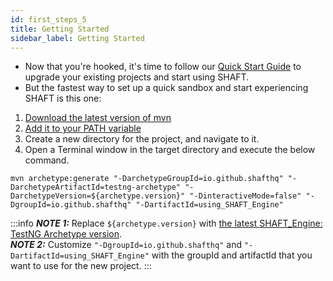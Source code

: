 ```yaml
---
id: first_steps_5
title: Getting Started
sidebar_label: Getting Started
---
```

- Now that you're hooked, it's time to follow our [Quick Start Guide] to upgrade your existing projects and start using SHAFT.
- But the fastest way to set up a quick sandbox and start experiencing SHAFT is this one:
1. [Download the latest version of mvn](https://maven.apache.org/download.cgi)
2. [Add it to your PATH variable](https://maven.apache.org/install.html)
3. Create a new directory for the project, and navigate to it.
4. Open a Terminal window in the target directory and execute the below command.
```shell title="Generate a new SHAFT project"
mvn archetype:generate "-DarchetypeGroupId=io.github.shafthq" "-DarchetypeArtifactId=testng-archetype" "-DarchetypeVersion=${archetype.version}" "-DinteractiveMode=false" "-DgroupId=io.github.shafthq" "-DartifactId=using_SHAFT_Engine"
```
:::info
**_NOTE 1:_** Replace `${archetype.version}` with [the latest SHAFT_Engine: TestNG Archetype version](https://github.com/ShaftHQ/testng-archetype/releases/latest).
<br/>**_NOTE 2:_** Customize `"-DgroupId=io.github.shafthq"` and `"-DartifactId=using_SHAFT_Engine"` with the groupId and artifactId that you want to use for the new project.
:::

[Quick Start Guide]: <https://github.com/shafthq/SHAFT_ENGINE?tab=readme-ov-file#-quick-start-guide>